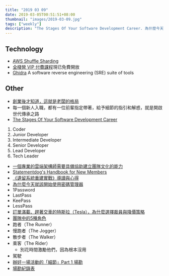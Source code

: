 ```yaml
---
title: "2019 03 09"
date: 2019-03-05T00:51:51+08:00
thumbnail: "images/2019-03-09.jpg"
tags: ["weekly"]
description: "The Stages Of Your Software Development Career. 為什麼今天就該開始使用密碼管理器"
---
```


## Technology

* [AWS Shuffle Sharding](https://kkc.github.io/2019/03/04/AWS-Shuffle-Sharding/)
* [全棧營 VIP 付費課程](https://fullstack.qzy.camp)現已免費開放
* [Ghidra](https://ghidra-sre.org) A software reverse engineering (SRE) suite of tools

## Other

* [創業後才知道，這就是老闆的格局](https://meet.bnext.com.tw/articles/view/44559)
 * 每一個新人入職，都有一位前輩指定帶著，給予細節的指引和解惑，就是開啟世代傳承之路
* [The Stages Of Your Software Development Career](https://dev.to/jamesmh/the-stages-of-your-software-development-career-2dd)
 1. Coder
 2. Junior Developer
 3. Intermediate Developer
 4. Senior Developer
 5. Lead Developer
 6. Tech Leader
* [一個專業的雲端架構師需要具備協助建立團隊文化的能力](https://lab.howie.tw/2019/03/google-cloud-professional-cloud-architect-skill.html)
* [Statementdog's Handbook for New Members](https://www.notion.so/Statementdog-s-Handbook-for-New-Members-ba1310cb56af4103810aae077b11aaee)
* [《遺留系統重建實戰》導讀與心得](https://jaceju.net/review-reengineering-legacy-software/)
* [為什麼今天就該開始使用密碼管理器](https://medium.com/@doraemon801031/為什麼今天就該開始使用密碼管理器-9884f4de4639)
 * 1Password
 * LastPass
 * KeePass
 * LessPass
* [訂單滿載、趕著交車的特斯拉（Tesla），為什麼選擇裁員與降價策略](https://www.inside.com.tw/article/15757-lynn_tesla)
* [團隊中的5種角色](https://www.managertoday.com.tw/books/view/52348)
 * 跑者（The Runner）
 * 慢跑者（The Jogger）
 * 散步者（The Walker）
 * 乘客（The Rider）
     * 別花時間激勵他們，因為根本沒用
 * 駕駛
* [辦好一場活動的「細節」Part 1 場勘](https://trustcafe.com.tw/site-survey/)
 * [場勘紀錄表](https://drive.google.com/file/d/1ggrTJPpP6TlBMVoMixSleyofZEAMWgZ2/view)
